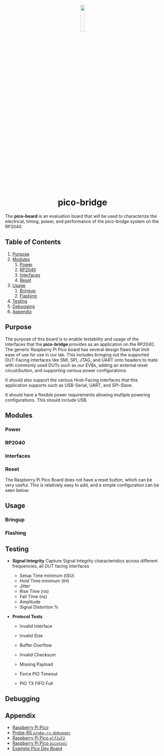 <p align="center">
  <img width=15% src="https://www.svgrepo.com/show/68860/microchip.svg">
  <h1 align="center">pico-bridge</h1>
</p>

The **pico-board** is an evaluation board that will be used to characterize the electrical, timing, power, and performance of the pico-bridge system on the RP2040. 

## Table of Contents
1. [Purpose](#requirements)
2. [Modules](#setup)
    1. [Power](#power)
    2. [RP2040](#rp2040)
    3. [Interfaces](#interfaces)
    4. [Reset](#reset)
3. [Usage](#usage)
    1. [Bringup](#bringup)
    2. [Flashing](#Flashing)
7. [Testing](#Testing)
8. [Debugging](#Debugging)
9. [Appendix](#appendix)

## Purpose
The purpose of this board is to enable testability and usage of the interfaces that the **pico-bridge** provides as an application on the RP2040. The generic Raspberry Pi Pico board has several design flaws that limit ease of use for use in our lab. This includes bringing out the supported DUT-Facing interfaces like SMI, SPI, JTAG, and UART onto headers to mate with commonly used DUTs such as our EVBs, adding an external reset circuit/button, and supporting various power configurations. 

It should also support the various Host-Facing interfaces that this application supports such as USB-Serial, UART, and SPI-Slave.

It should have a flexible power requirements allowing multiple powering configurations. This should include USB. 
## Modules
### Power
### RP2040
### Interfaces
### Reset
The Raspberry Pi Pico Board does not have a reset button, which can be very useful. This is relatively easy to add, and a simple configuration can be seen below: 


## Usage
### Bringup
### Flashing
## Testing
* **Signal Integrity**
Capture Signal Integrity characteristics across different frequencies, all DUT facing interfaces
    * Setup Time minimum (tSU)
    * Hold Time minimum (tH)
    * Jitter 
    * Rise Time (ns)
    * Fall Time (ns)
    * Amplitude 
    * Signal Distortion %
    
* **Protocol Tests**   

    * Invalid Interface
    * Invalid Size
    * Buffer Overflow
    * Invalid Checksum
    * Missing Payload
   
    * Force PIO Timeout
    * PIO TX FIFO Full
## Debugging
## Appendix
* [Raspberry Pi Pico][1]
* [Probe-RS `probe-rs-debugger`][2]
* [Raspberry Pi Pico `elf2uf2`][3]
* [Raspberry Pi Pico `picotool`][4]
* [Example Pico Dev Board][5]


<!-- Reference -->
[1]: https://www.raspberrypi.com/documentation/microcontrollers/rp2040.html
[2]: https://github.com/probe-rs/vscode
[3]: https://github.com/JoNil/elf2uf2-rs
[4]: https://github.com/raspberrypi/picotool
[5]: https://oshwlab.com/tim.savage/pipico-devboard
